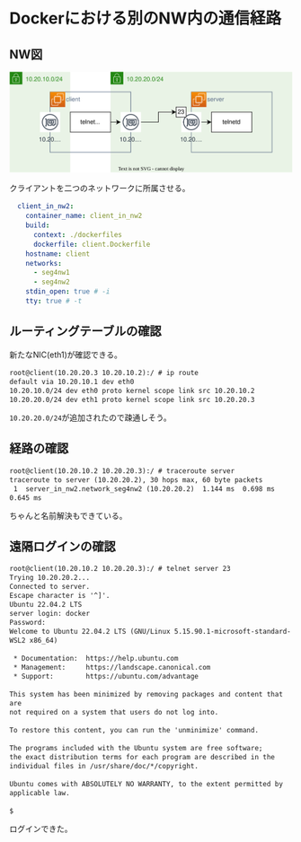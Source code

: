 # Dockerにおける別のNW内の通信経路

## NW図

![NW図](./img/network3.svg)

クライアントを二つのネットワークに所属させる。

```yaml
  client_in_nw2:
    container_name: client_in_nw2
    build:
      context: ./dockerfiles
      dockerfile: client.Dockerfile
    hostname: client
    networks:
      - seg4nw1
      - seg4nw2
    stdin_open: true # -i
    tty: true # -t
```

## ルーティングテーブルの確認

新たなNIC(eth1)が確認できる。

```console
root@client(10.20.20.3 10.20.10.2):/ # ip route
default via 10.20.10.1 dev eth0
10.20.10.0/24 dev eth0 proto kernel scope link src 10.20.10.2
10.20.20.0/24 dev eth1 proto kernel scope link src 10.20.20.3
```

`10.20.20.0/24`が追加されたので疎通しそう。

## 経路の確認

```console
root@client(10.20.10.2 10.20.20.3):/ # traceroute server
traceroute to server (10.20.20.2), 30 hops max, 60 byte packets
 1  server_in_nw2.network_seg4nw2 (10.20.20.2)  1.144 ms  0.698 ms  0.645 ms
```

ちゃんと名前解決もできている。

## 遠隔ログインの確認

```console
root@client(10.20.10.2 10.20.20.3):/ # telnet server 23
Trying 10.20.20.2...
Connected to server.
Escape character is '^]'.
Ubuntu 22.04.2 LTS
server login: docker
Password: 
Welcome to Ubuntu 22.04.2 LTS (GNU/Linux 5.15.90.1-microsoft-standard-WSL2 x86_64)

 * Documentation:  https://help.ubuntu.com
 * Management:     https://landscape.canonical.com
 * Support:        https://ubuntu.com/advantage

This system has been minimized by removing packages and content that are
not required on a system that users do not log into.

To restore this content, you can run the 'unminimize' command.

The programs included with the Ubuntu system are free software;
the exact distribution terms for each program are described in the
individual files in /usr/share/doc/*/copyright.

Ubuntu comes with ABSOLUTELY NO WARRANTY, to the extent permitted by
applicable law.

$ 
```

ログインできた。
